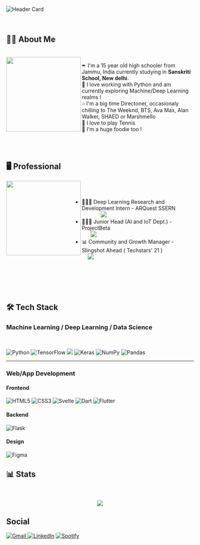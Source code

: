 <!-- Beginning -->


<!-- Header Card -->
![Header Card](https://user-images.githubusercontent.com/59497243/136092461-0e085f7c-ee75-4622-8c5a-5abb4a7f7411.png)

<!-- Blank Space -->
</br>


<!-- About Me Header -->

## 👨‍💻 About Me 


<!-- Blank Space -->
</br>


<!-- Octocat -->
<img align ="left" src = "https://user-images.githubusercontent.com/59497243/133923539-64ed8ef3-e392-4f50-8773-325e68b91f21.png" width = auto height = 200 > 


<!-- Blank Space -->



<!-- About Me text -->

<ul style="list-style-type:none;">
  <li >
    ✒ I'm a 15 year old high schooler from Jammu, India currently studying in <b>Sanskriti School, New delhi</b>. 
  </li>
  <li>
   🤖 I love working with Python and am currently exploring Machine/Deep Learning realms !
  </li>
  <li>
    🎶 I'm a big time Directoner, occasionaly chilling to The Weeknd, BTS, Ava Max, Alan Walker, SHAED or Marshmello
  </li>
  <li>
   🎾 I love to play Tennis 
  </li>
  <li>
  🍔 I'm a huge foodie too !
  </li>
</ul>

<!-- Blank Space -->
</br>
</br>



<!-- Professional -->

## 🖥 Professional

<!-- Octocat - Work -->
<img align ="left" src = "https://user-images.githubusercontent.com/59497243/133924859-91cd368f-07d9-4292-88d3-46c411bb54ff.png" width = auto height = 200 > 

</br>
</br>

<ul>
  <li>
    👨🏻‍💼 Deep Learning Research and Development Intern  -  ARQuest SSERN   &nbsp &nbsp &nbsp &nbsp  &nbsp &nbsp &nbsp &nbsp &nbsp &nbsp &nbsp &nbsp  &nbsp<img src = "https://img.shields.io/badge/Status-Ended-brightgreen">
  </li>
  <li>
    👨🏻‍💻 Junior Head (AI and IoT Dept.) - ProjectBeta &nbsp &nbsp &nbsp  &nbsp &nbsp &nbsp &nbsp &nbsp &nbsp &nbsp &nbsp &nbsp &nbsp &nbsp &nbsp &nbsp &nbsp &nbsp &nbsp &nbsp &nbsp &nbsp &nbsp &nbsp &nbsp &nbsp &nbsp &nbsp &nbsp &nbsp &nbsp <img src = "https://img.shields.io/badge/Status-Ongoing-orange">
  </li>
  <li>
    📊 Community and Growth Manager - Slingshot Ahead ( Techstars' 21 ) &nbsp &nbsp &nbsp &nbsp &nbsp &nbsp &nbsp &nbsp &nbsp &nbsp &nbsp &nbsp <img src = "https://img.shields.io/badge/Status-Ongoing-orange">
  </li>
</ul>


<!-- Blank Space -->
</br>
</br>
</br>
</br>

    
<!-- Tech Stack-->

## 🛠 Tech Stack


### Machine Learning / Deep Learning / Data Science

</br>

<img alt="Python" src="https://img.shields.io/badge/python-%2314354C.svg?style=for-the-badge&logo=python&logoColor=white"/> <img alt="TensorFlow" src="https://img.shields.io/badge/TensorFlow-%23FF6F00.svg?style=for-the-badge&logo=TensorFlow&logoColor=white" /> <img src = "https://img.shields.io/badge/scikit--learn-%23F7931E.svg?style=for-the-badge&logo=scikit-learn&logoColor=white"> ![Keras](https://img.shields.io/badge/Keras-%23D00000.svg?style=for-the-badge&logo=Keras&logoColor=white) ![NumPy](https://img.shields.io/badge/numpy-%23013243.svg?style=for-the-badge&logo=numpy&logoColor=white) ![Pandas](https://img.shields.io/badge/pandas-%23150458.svg?style=for-the-badge&logo=pandas&logoColor=white)


<hr>

### Web/App Development

#### Frontend



<img alt="HTML5" src="https://img.shields.io/badge/html5-%23E34F26.svg?style=for-the-badge&logo=html5&logoColor=white"/> <img alt="CSS3" src="https://img.shields.io/badge/css3-%231572B6.svg?style=for-the-badge&logo=css3&logoColor=white"/> <!--![JavaScript](https://img.shields.io/badge/javascript-%23323330.svg?style=for-the-badge&logo=javascript&logoColor=%23F7DF1E)--> ![Svelte](https://img.shields.io/badge/svelte-%23f1413d.svg?style=for-the-badge&logo=svelte&logoColor=white) ![Dart](https://img.shields.io/badge/Dart-0175C2?style=for-the-badge&logo=dart&logoColor=white) ![Flutter](https://img.shields.io/badge/Flutter-02569B?style=for-the-badge&logo=flutter&logoColor=white)

#### Backend

</hr>

![Flask](https://img.shields.io/badge/flask-%23000.svg?style=for-the-badge&logo=flask&logoColor=white) <!--![Firebase](https://img.shields.io/badge/firebase-ffca28?style=for-the-badge&logo=firebase&logoColor=black)-->

#### Design

<img alt="Figma" src="https://img.shields.io/badge/figma-%23F24E1E.svg?style=for-the-badge&logo=figma&logoColor=white"/>

</hr>



<br>

## 📊 Stats

<br>

<p align = "center">
  <img  src = "https://github-readme-stats.vercel.app/api?username=AlphaLaser" > 
</p>

## Social 

<a href = "mailto: aditmagotra@gmail.com"> <img alt="Gmail" src="https://img.shields.io/badge/Gmail-D14836?style=for-the-badge&logo=gmail&logoColor=white" />
 </a>               <a href = "https://www.linkedin.com/in/adit-magotra-4854911ab/"><img alt="LinkedIn" src="https://img.shields.io/badge/linkedin-%230077B5.svg?style=for-the-badge&logo=linkedin&logoColor=white"/></a>
</a>    <a href = "https://open.spotify.com/playlist/29BzvZ9FSKbp9IypUxJ6fi?si=a0a465601e12463b"><img alt="Spotify" src="https://img.shields.io/badge/Spotify-1ED760?style=for-the-badge&logo=spotify&logoColor=white" />
</a>





<!-- Waitlist

<img alt="Figma" src="https://img.shields.io/badge/figma-%23F24E1E.svg?style=for-the-badge&logo=figma&logoColor=white"/>
<img alt="Flutter" src="https://img.shields.io/badge/Flutter-%2302569B.svg?style=for-the-badge&logo=Flutter&logoColor=white" /> <img alt="Firebase" src="https://img.shields.io/badge/firebase-%23039BE5.svg?style=for-the-badge&logo=firebase"/>  -->
